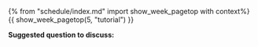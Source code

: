 {% from "schedule/index.md" import show_week_pagetop with context%}
{{ show_week_pagetop(5, "tutorial") }}

**Suggested question to discuss:**

<include src="../../book/modeling/modelingStructures/classDiagramsBasic/q-essay-explainClassDiagram.md" />
<include src="../../book/uml/classDiagrams/combine/basic/q-essay-objectDiagramsForClassDiagram.md" />

